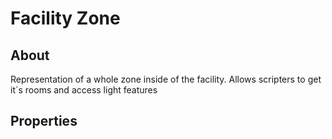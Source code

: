 # Facility Zone

## About
Representation of a whole zone inside of the facility. Allows scripters to get it´s rooms and access light features

## Properties